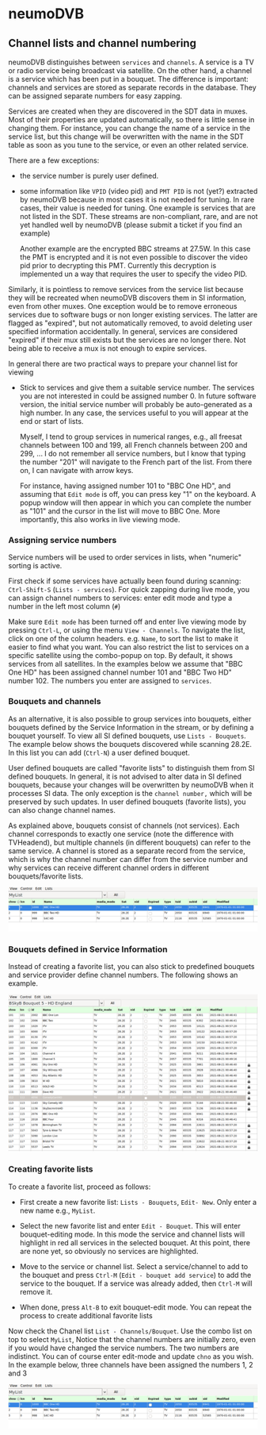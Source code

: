 # neumoDVB #

## Channel lists and channel numbering ##

neumoDVB distinguishes between `services` and `channels`. A service is a TV or radio
service being broadcast via satellite. On the other hand, a channel is a service which has been
put in a bouquet. The difference is important: channels and services are stored as separate
records in the database. They can be assigned separate numbers for easy zapping.

Services are created when they are discovered in the SDT data in muxes. Most of their properties
are updated automatically, so there is little sense in changing them. For instance, you can change
the name of a service in the service list, but this change will be overwritten with the name in the
SDT table as soon as you tune to the service, or even an other related service.

There are a few exceptions:

* the service number is purely user defined.
* some information like `VPID` (video pid) and `PMT PID` is not (yet?) extracted by neumoDVB because
  in most cases it is not needed for tuning. In rare cases, their value
  is needed for tuning. One example is services that are not listed in the SDT. These streams are non-compliant,
  rare,  and are not yet handled well by neumoDVB (please submit a ticket if you find an example)

  Another example are the encrypted BBC streams at 27.5W. In this case the PMT is encrypted and it is not
  even possible to discover the video pid prior to decrypting this PMT. Currently this decryption is implemented
  un a way that requires the user to specify the video PID.

Similarly, it is pointless to remove services from the service list because they will be recreated when neumoDVB
discovers them in SI information, even from other muxes. One exception would be to remove erroneous services
due to software bugs or non longer existing services. The latter are flagged as "expired", but not automatically
removed, to avoid deleting user specified information accidentally. In general, services are considered "expired"
if their mux still exists but the services are no longer there. Not being able to receive a mux is not enough
to expire services.


In general there are two practical ways to prepare your channel list for viewing

* Stick to services and give them a suitable service number. The services you are not interested in
  could be assigned number 0. In future software version, the initial service number will probably
  be auto-generated as a high number. In any case, the services useful to you will appear at the end
  or start of lists.

  Myself, I tend to group services in numerical ranges, e.g., all freesat channels
  between 100 and 199, all French channels between 200 and 299, ...  I do not remember all service
  numbers, but I know that typing the number "201" will navigate to the French part of the list. From
  there on, I can navigate with arrow keys.

  For instance, having assigned number 101 to "BBC One HD", and assuming that `Edit mode` is off, you
  can press key "1" on the keyboard. A popup window will then appear in which you can complete the number
  as "101" and the cursor in the list will move to BBC One. More importantly, this also works in live viewing
  mode.


### Assigning service numbers ###

Service numbers will be used to order services in lists, when "numeric" sorting is active.

First check if some services have actually been found during scanning: `Ctrl-Shift-S` (`Lists - services`).
For quick zapping during live mode, you can assign channel numbers to services: enter edit mode and type
a number in the left most column (`#`)

Make sure `Edit mode` has been turned off and enter live viewing mode by pressing `Ctrl-L`, or using the menu
`View - Channels`. To navigate the list, click on one of the column headers. e.g. `Name`,  to sort the list
to make it easier to find what you want. You can also restrict the list to services on a specific satellite
using the combo-popup on top. By default, it shows services from all satellites.
In the examples below we assume that "BBC One HD" has been assigned
channel number 101 and "BBC Two HD" number 102. The numbers you enter are assigned to `services`.


### Bouquets and channels ###

As an alternative, it is also possible to group services into bouquets, either bouquets defined
by the Service Information in the stream, or by defining a bouquet yourself.
To view all SI defined bouquets, use `Lists - Bouquets`. The example below shows the bouquets discovered
while scanning 28.2E. In this list you can add (`Ctrl-N`) a user defined bouquet.


User defined bouquets are called "favorite lists" to distinguish them from SI defined bouquets.
In general, it is not advised to alter data in SI defined bouquets, because your changes will be
overwritten by neumoDVB when it processes SI data. The only exception is the `channel number,`  which
will be preserved by such updates. In user defined bouquets (favorite lists), you can also change
channel names.


As explained above, bouquets consist of channels (not services). Each channel corresponds to exactly
one service (note the difference with TVHeadend), but multiple channels (in different bouquets)
can refer to the same service. A channel is stored as a separate record from the service, which is
why the channel number can differ from the service number and why services can receive different
channel orders in different bouquets/favorite lists.

![Bouquets](images/favorite_list.png)


### Bouquets defined in Service Information ###

Instead of creating a favorite list, you can also stick to predefined bouquets and service provider
define channel numbers. The following shows an example.

![Bouquets](images/bouquet.png)



### Creating favorite lists ###
To create a favorite list, proceed as follows:

* First create a new favorite list: `Lists - Bouquets`, `Edit- New`. Only enter a new name e.g., `MyList`.

* Select the new favorite list and enter `Edit - Bouquet`. This will enter bouquet-editing mode. In this mode
the service and channel lists will highlight in red all services in the selected bouquet. At this point, there are
none yet, so obviously no services are highlighted.

* Move to the service or channel list. Select a service/channel to add to the bouquet and press
`Ctrl-M` (`Edit - bouquet add service`) to add the service to the bouquet. If a service was already
added, then `Ctrl-M` will remove it.

* When done, press `Alt-B` to exit bouquet-edit mode. You can repeat the process to create additional
favorite lists

Now check the Chanel list `List - Channels/Bouquet`. Use the combo list on top to select `MyList`,
Notice that the channel numbers are initially zero, even if you would have changed the service numbers.
The two numbers are indistinct. You can of course enter edit-mode and update `chno` as you wish.
In the example below, three channels have been assigned the numbers 1, 2 and 3

![Favorite list](images/favorite_list.png)
